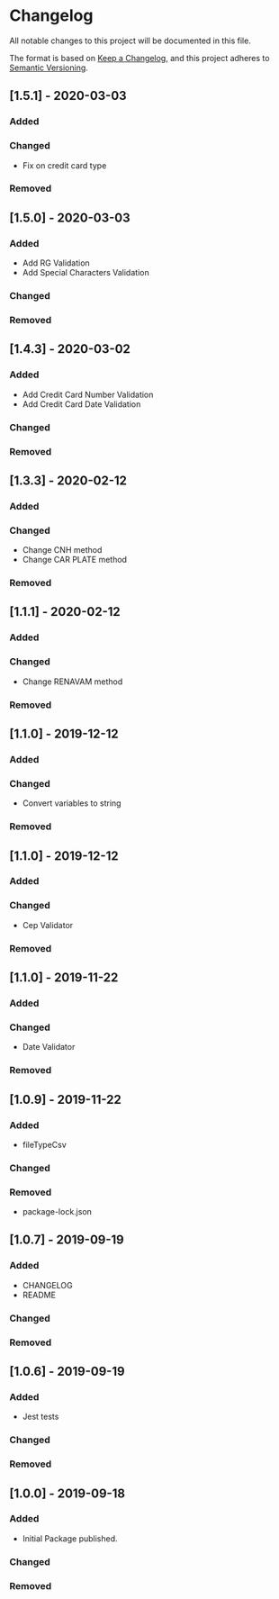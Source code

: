 # Changelog
All notable changes to this project will be documented in this file.

The format is based on [Keep a Changelog](https://keepachangelog.com/en/1.0.0/),
and this project adheres to [Semantic Versioning](https://semver.org/spec/v2.0.0.html).

## [1.5.1] - 2020-03-03
### Added
### Changed
- Fix on credit card type
### Removed

## [1.5.0] - 2020-03-03
### Added
- Add RG Validation
- Add Special Characters Validation
### Changed
### Removed

## [1.4.3] - 2020-03-02
### Added
- Add Credit Card Number Validation
- Add Credit Card Date Validation
### Changed
### Removed

## [1.3.3] - 2020-02-12
### Added
### Changed
- Change CNH method
- Change CAR PLATE method
### Removed

## [1.1.1] - 2020-02-12
### Added
### Changed
- Change RENAVAM method
### Removed

## [1.1.0] - 2019-12-12
### Added
### Changed
- Convert variables to string
### Removed

## [1.1.0] - 2019-12-12
### Added
### Changed
- Cep Validator
### Removed

## [1.1.0] - 2019-11-22
### Added
### Changed
- Date Validator
### Removed

## [1.0.9] - 2019-11-22
### Added
- fileTypeCsv
### Changed
### Removed
- package-lock.json

## [1.0.7] - 2019-09-19
### Added
- CHANGELOG
- README
### Changed
### Removed

## [1.0.6] - 2019-09-19
### Added
- Jest tests
### Changed
### Removed

## [1.0.0] - 2019-09-18
### Added
- Initial Package published.
### Changed
### Removed

[0.0.0]: https://github.com/doc88git/flux-validator-js/compare